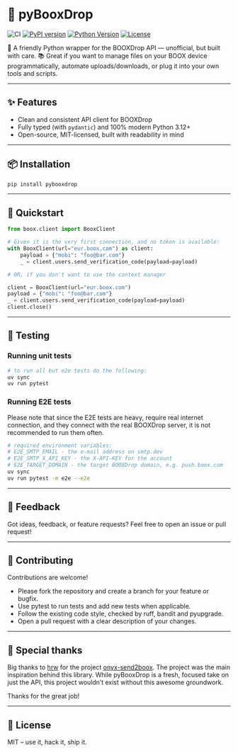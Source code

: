 # 📖 pyBooxDrop

![CI](https://github.com/filipgodlewski/pyBooxDrop/actions/workflows/ci.yml/badge.svg)
[![PyPI version](https://img.shields.io/pypi/v/booxdrop.svg)](https://pypi.org/project/booxdrop/)
[![Python Version](https://img.shields.io/pypi/pyversions/booxdrop.svg)](https://pypi.org/project/booxdrop/)
[![License](https://img.shields.io/pypi/l/booxdrop.svg)](https://github.com/filipgodlewski/pyBooxDrop/blob/main/LICENSE)

🐍 A friendly Python wrapper for the BOOXDrop API — unofficial, but built with care.
📚 Great if you want to manage files on your BOOX device programmatically,
automate uploads/downloads, or plug it into your own tools and scripts.

---

## ✨ Features

- Clean and consistent API client for BOOXDrop
- Fully typed (with `pydantic`) and 100% modern Python 3.12+
- Open-source, MIT-licensed, built with readability in mind

---

## 📦 Installation

```bash
pip install pybooxdrop
```

---

## 🚀 Quickstart

```python
from boox.client import BooxClient

# Given it is the very first connection, and no token is available:
with BooxClient(url="eur.boox.com") as client:
    payload = {"mobi": "foo@bar.com"}
    _ = client.users.send_verification_code(payload=payload)

# OR, if you don't want to use the context manager

client = BooxClient(url="eur.boox.com")
payload = {"mobi": "foo@bar.com"}
_ = client.users.send_verification_code(payload=payload)
client.close()
```

---

## 🧪 Testing

### Running unit tests

```bash
# to run all but e2e tests do the following:
uv sync
uv run pytest
```

### Running E2E tests

Please note that since the E2E tests are heavy, require real internet connection,
and they connect with the real BOOXDrop server, it is not
recommended to run them often.

```bash
# required environment variables:
# E2E_SMTP_EMAIL - the e-mail address on smtp.dev
# E2E_SMTP_X_API_KEY - the X-API-KEY for the account
# E2E_TARGET_DOMAIN - the target BOOXDrop domain, e.g. push.boox.com
uv sync
uv run pytest -m e2e --e2e
```

---

## 📮 Feedback

Got ideas, feedback, or feature requests? Feel free to open an issue or pull request!

---

## 👷 Contributing

Contributions are welcome!

- Please fork the repository and create a branch for your feature or bugfix.
- Use pytest to run tests and add new tests when applicable.
- Follow the existing code style, checked by ruff, bandit and pyupgrade.
- Open a pull request with a clear description of your changes.

---

## 🫶 Special thanks

Big thanks to [hrw](https://github.com/hrw)
for the project [onyx-send2boox](https://github.com/hrw/onyx-send2boox).
The project was the main inspiration behind this library.
While pyBooxDrop is a fresh, focused take on just the API,
this project wouldn’t exist without this awesome groundwork.

Thanks for the great job!

---

## 🪪 License

MIT – use it, hack it, ship it.
